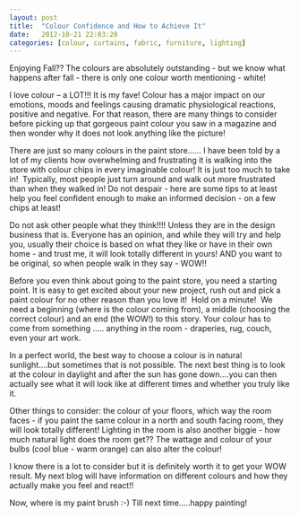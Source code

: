 ```yaml
---
layout: post
title:  "Colour Confidence and How to Achieve It"
date:   2012-10-21 22:03:28
categories: [colour, curtains, fabric, furniture, lighting]
---
```


Enjoying Fall?? The colours are absolutely outstanding - but we know what happens after fall - there is only one colour worth mentioning - white!

I love colour – a LOT!!! It is my fave! Colour has a major impact on our emotions, moods and feelings causing dramatic physiological reactions, positive and negative. For that reason, there are many things to consider before picking up that gorgeous paint colour you saw in a magazine and then wonder why it does not look anything like the picture!

There are just so many colours in the paint store...... I have been told by a lot of my clients how overwhelming and frustrating it is walking into the store with colour chips in every imaginable colour! It is just too much to take in!  Typically, most people just turn around and walk out more frustrated than when they walked in! Do not despair - here are some tips to at least help you feel confident enough to make an informed decision - on a few chips at least!

Do not ask other people what they think!!!! Unless they are in the design business that is. Everyone has an opinion, and while they will try and help you, usually their choice is based on what they like or have in their own home - and trust me, it will look totally different in yours! AND you want to be original, so when people walk in they say - WOW!!

Before you even think about going to the paint store, you need a starting point. It is easy to get excited about your new project, rush out and pick a paint colour for no other reason than you love it!  Hold on a minute!  We need a beginning (where is the colour coming from), a middle (choosing the correct colour) and an end (the WOW!) to this story. Your colour has to come from something ..... anything in the room - draperies, rug, couch, even your art work.

In a perfect world, the best way to choose a colour is in natural sunlight....but sometimes that is not possible. The next best thing is to look at the colour in daylight and after the sun has gone down....you can then actually see what it will look like at different times and whether you truly like it. 

Other things to consider: the colour of your floors, which way the room faces - if you paint the same colour in a north and south facing room, they will look totally different! Lighting in the room is also another biggie - how much natural light does the room get?? The wattage and colour of your bulbs (cool blue - warm orange) can also alter the colour!

I know there is a lot to consider but it is definitely worth it to get your WOW result. My next blog will have information on different colours and how they actually make you feel and react!!

Now, where is my paint brush :-)  Till next time.....happy painting!
